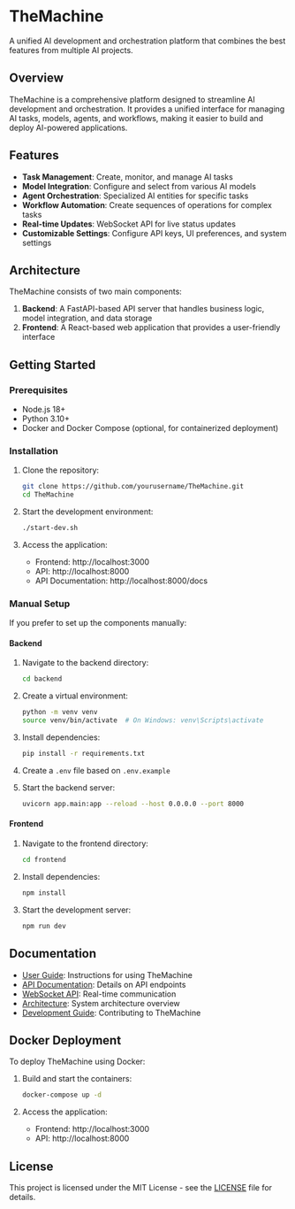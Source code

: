 # TheMachine

A unified AI development and orchestration platform that combines the best features from multiple AI projects.

## Overview

TheMachine is a comprehensive platform designed to streamline AI development and orchestration. It provides a unified interface for managing AI tasks, models, agents, and workflows, making it easier to build and deploy AI-powered applications.

## Features

- **Task Management**: Create, monitor, and manage AI tasks
- **Model Integration**: Configure and select from various AI models
- **Agent Orchestration**: Specialized AI entities for specific tasks
- **Workflow Automation**: Create sequences of operations for complex tasks
- **Real-time Updates**: WebSocket API for live status updates
- **Customizable Settings**: Configure API keys, UI preferences, and system settings

## Architecture

TheMachine consists of two main components:

1. **Backend**: A FastAPI-based API server that handles business logic, model integration, and data storage
2. **Frontend**: A React-based web application that provides a user-friendly interface

## Getting Started

### Prerequisites

- Node.js 18+
- Python 3.10+
- Docker and Docker Compose (optional, for containerized deployment)

### Installation

1. Clone the repository:
   ```bash
   git clone https://github.com/yourusername/TheMachine.git
   cd TheMachine
   ```

2. Start the development environment:
   ```bash
   ./start-dev.sh
   ```

3. Access the application:
   - Frontend: http://localhost:3000
   - API: http://localhost:8000
   - API Documentation: http://localhost:8000/docs

### Manual Setup

If you prefer to set up the components manually:

#### Backend

1. Navigate to the backend directory:
   ```bash
   cd backend
   ```

2. Create a virtual environment:
   ```bash
   python -m venv venv
   source venv/bin/activate  # On Windows: venv\Scripts\activate
   ```

3. Install dependencies:
   ```bash
   pip install -r requirements.txt
   ```

4. Create a `.env` file based on `.env.example`

5. Start the backend server:
   ```bash
   uvicorn app.main:app --reload --host 0.0.0.0 --port 8000
   ```

#### Frontend

1. Navigate to the frontend directory:
   ```bash
   cd frontend
   ```

2. Install dependencies:
   ```bash
   npm install
   ```

3. Start the development server:
   ```bash
   npm run dev
   ```

## Documentation

- [User Guide](docs/user/README.md): Instructions for using TheMachine
- [API Documentation](docs/api/README.md): Details on API endpoints
- [WebSocket API](docs/api/websocket.md): Real-time communication
- [Architecture](docs/architecture/README.md): System architecture overview
- [Development Guide](docs/development/README.md): Contributing to TheMachine

## Docker Deployment

To deploy TheMachine using Docker:

1. Build and start the containers:
   ```bash
   docker-compose up -d
   ```

2. Access the application:
   - Frontend: http://localhost:3000
   - API: http://localhost:8000

## License

This project is licensed under the MIT License - see the [LICENSE](LICENSE) file for details.
